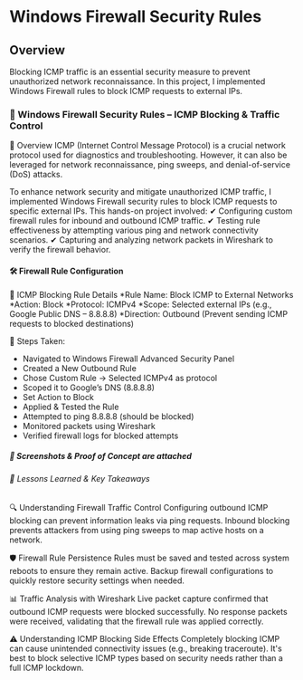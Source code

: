 # Windows Firewall Security Rules

## Overview
Blocking ICMP traffic is an essential security measure to prevent unauthorized network reconnaissance. In this project, I implemented Windows Firewall rules to block ICMP requests to external IPs.

### 🔐 Windows Firewall Security Rules – ICMP Blocking & Traffic Control
📌 Overview
ICMP (Internet Control Message Protocol) is a crucial network protocol used for diagnostics and troubleshooting. However, it can also be leveraged for network reconnaissance, ping sweeps, and denial-of-service (DoS) attacks.

To enhance network security and mitigate unauthorized ICMP traffic, I implemented Windows Firewall security rules to block ICMP requests to specific external IPs. This hands-on project involved:
✔ Configuring custom firewall rules for inbound and outbound ICMP traffic.
✔ Testing rule effectiveness by attempting various ping and network connectivity scenarios.
✔ Capturing and analyzing network packets in Wireshark to verify the firewall behavior.

#### 🛠 Firewall Rule Configuration
🔹 ICMP Blocking Rule Details
*Rule Name: Block ICMP to External Networks
*Action: Block
*Protocol: ICMPv4
*Scope: Selected external IPs (e.g., Google Public DNS – 8.8.8.8)
*Direction: Outbound (Prevent sending ICMP requests to blocked destinations)

🔹 Steps Taken:
* Navigated to Windows Firewall Advanced Security Panel
* Created a New Outbound Rule
* Chose Custom Rule → Selected ICMPv4 as protocol
* Scoped it to Google’s DNS (8.8.8.8)
* Set Action to Block
* Applied & Tested the Rule
* Attempted to ping 8.8.8.8 (should be blocked)
* Monitored packets using Wireshark
* Verified firewall logs for blocked attempts

##### 📸 Screenshots & Proof of Concept are attached


###### 📝 Lessons Learned & Key Takeaways
🔍 Understanding Firewall Traffic Control
Configuring outbound ICMP blocking can prevent information leaks via ping requests.
Inbound blocking prevents attackers from using ping sweeps to map active hosts on a network.

🛡 Firewall Rule Persistence
Rules must be saved and tested across system reboots to ensure they remain active.
Backup firewall configurations to quickly restore security settings when needed.

📊 Traffic Analysis with Wireshark
Live packet capture confirmed that outbound ICMP requests were blocked successfully.
No response packets were received, validating that the firewall rule was applied correctly.

⚠️ Understanding ICMP Blocking Side Effects
Completely blocking ICMP can cause unintended connectivity issues (e.g., breaking traceroute).
It's best to block selective ICMP types based on security needs rather than a full ICMP lockdown.
